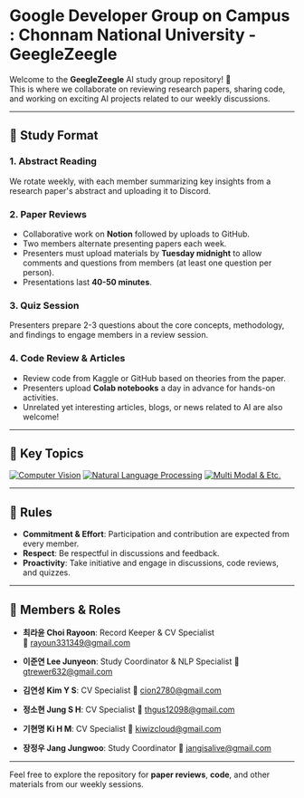 # Google Developer Group on Campus : Chonnam National University - GeegleZeegle

Welcome to the **GeegleZeegle** AI study group repository! 🚀  
This is where we collaborate on reviewing research papers, sharing code, and working on exciting AI projects related to our weekly discussions.

---

## 📖 Study Format

### 1. Abstract Reading  
We rotate weekly, with each member summarizing key insights from a research paper's abstract and uploading it to Discord.

### 2. Paper Reviews  
- Collaborative work on **Notion** followed by uploads to GitHub.
- Two members alternate presenting papers each week.
- Presenters must upload materials by **Tuesday midnight** to allow comments and questions from members (at least one question per person).
- Presentations last **40-50 minutes**.

### 3. Quiz Session  
Presenters prepare 2-3 questions about the core concepts, methodology, and findings to engage members in a review session.

### 4. Code Review & Articles  
- Review code from Kaggle or GitHub based on theories from the paper.
- Presenters upload **Colab notebooks** a day in advance for hands-on activities.
- Unrelated yet interesting articles, blogs, or news related to AI are also welcome!

---

## 🎯 Key Topics

[![Computer Vision](https://img.shields.io/badge/Computer%20Vision-blue?style=for-the-badge&logo=notion&logoColor=white)](https://dull-flyaway-b69.notion.site/Computer-Vision-ab28e41f9e334db8a3c4ce72fce9d21c?pvs=4)
[![Natural Language Processing](https://img.shields.io/badge/Natural%20Language%20Processing-orange?style=for-the-badge&logo=notion&logoColor=white)](https://dull-flyaway-b69.notion.site/Natural-Language-Processing-ee47aa14e35540ab802dac68400bcb24?pvs=4)
[![Multi Modal & Etc.](https://img.shields.io/badge/Multi%20Modal_&_Etc-green?style=for-the-badge&logo=notion&logoColor=white)](https://dull-flyaway-b69.notion.site/Multi-Modal-ETC-e40e9578fffc450d95f90dccea7e284b?pvs=4)

---

## 📌 Rules

- **Commitment & Effort**: Participation and contribution are expected from every member.
- **Respect**: Be respectful in discussions and feedback.
- **Proactivity**: Take initiative and engage in discussions, code reviews, and quizzes.

---

## 👥 Members & Roles

- **최라윤 Choi Rayoon**: Record Keeper & CV Specialist  
  📧 [rayoun331349@gmail.com](mailto:rayoun331349@gmail.com)

- **이준연 Lee Junyeon**: Study Coordinator & NLP Specialist
  📧 [gtrewer632@gmail.com](mailto:gtrewer632@gmail.com)

- **김연성 Kim Y S**: CV Specialist 
  📧 [cion2780@gmail.com](mailto:cion2780@gmail.com)

- **정소현 Jung S H**: CV Specialist 
  📧 [thgus12098@gmail.com](mailto:thgus12098@gmail.com)

- **기현명 Ki H M**: CV Specialist 
  📧 [kiwizcloud@gmail.com](mailto:kiwizcloud@gmail.com)
  
- **장정우 Jang Jungwoo**: Study Coordinator 
  📧 [jangisalive@gmail.com](mailto:jangisalive@gmail.com)

---

Feel free to explore the repository for **paper reviews**, **code**, and other materials from our weekly sessions.
